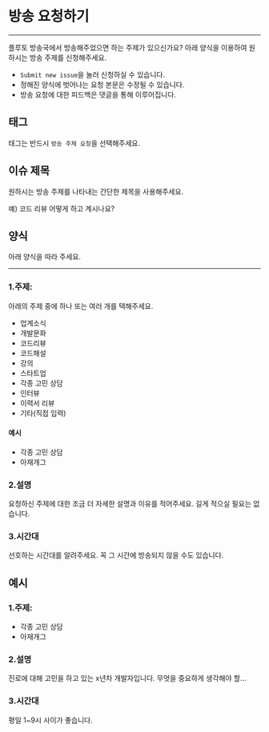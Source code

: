 # 방송 요청하기
------------
플루토 방송국에서 방송해주었으면 하는 주제가 있으신가요? 아래 양식을 이용하여 원하시는 방송 주제를 신청해주세요.

- `Submit new issue`을 눌러 신청하실 수 있습니다.
- 정해진 양식에 벗어나는 요청 본문은 수정될 수 있습니다.
- 방송 요청에 대한 피드백은 댓글을 통해 이루어집니다.

## 태그
태그는 반드시 `방송 주제 요청`을 선택해주세요.

## 이슈 제목
원하시는 방송 주제를 나타내는 간단한 제목을 사용해주세요.

예) 코드 리뷰 어떻게 하고 계시나요?



## 양식
아래 양식을 따라 주세요. 

---------------------

### 1.주제:
아래의 주제 중에 하나 또는 여러 개를 택해주세요.
- 업계소식
- 개발문화
- 코드리뷰
- 코드해설
- 강의
- 스타트업
- 각종 고민 상담
- 인터뷰
- 이력서 리뷰
- 기타(직접 입력)

#### 예시
- 각종 고민 상담
- 아재개그

### 2.설명
요청하신 주제에 대한 조금 더 자세한 설명과 이유를 적어주세요. 길게 적으실 필요는 없습니다.

### 3.시간대
선호하는 시간대를 알려주세요.
꼭 그 시간에 방송되지 않을 수도 있습니다.


## 예시
### 1.주제:
- 각종 고민 상담
- 아재개그

### 2.설명
진로에 대해 고민을 하고 있는 x년차 개발자입니다. 무엇을 중요하게 생각해야 할...

### 3.시간대
평일 1~9시 사이가 좋습니다.
